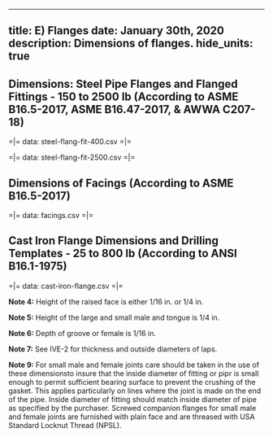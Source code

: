 -----
title: E) Flanges
date: January 30th, 2020
description: Dimensions of flanges.
hide_units: true
-----

## Dimensions: Steel Pipe Flanges and Flanged Fittings - 150 to 2500 lb (According to ASME B16.5-2017, ASME B16.47-2017, & AWWA C207-18)

=|=
data: steel-flang-fit-400.csv
=|=

=|=
data: steel-flang-fit-2500.csv
=|=

## Dimensions of Facings (According to ASME B16.5-2017)

=|=
data: facings.csv
=|=

## Cast Iron Flange Dimensions and Drilling Templates - 25 to 800 lb (According to ANSI B16.1-1975)

=|=
data: cast-iron-flange.csv
=|=

**Note 4:** Height of the raised face is either 1/16 in. or 1/4 in.

**Note 5:** Height of the large and small male and tongue is 1/4 in.

**Note 6:** Depth of groove or female is 1/16 in.

**Note 7:** See IVE-2 for thickness and outside diameters of laps.

**Note 9:** For small male and female joints care should be taken in the use of these dimensionsto insure that the inside diameter of fitting or pipr is small enough to permit sufficient bearing surface to prevent the crushing of
the gasket. This applies particularly on lines where the joint is made on the end of the pipe. Inside diameter of fitting should match inside diameter of pipe as specified by the purchaser. Screwed companion flanges for small male 
and female joints are furnished with plain face and are threased with USA Standard Locknut Thread (NPSL).
